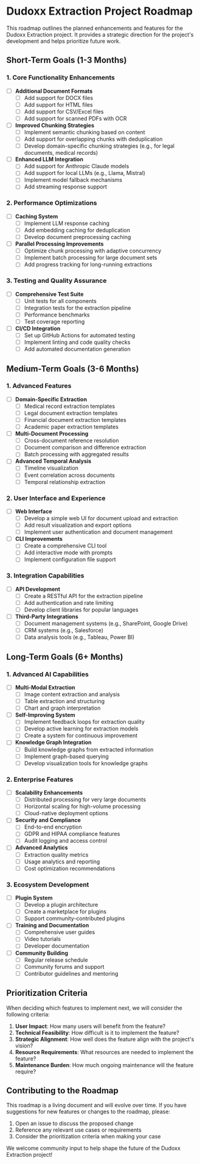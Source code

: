 # Dudoxx Extraction Project Roadmap

This roadmap outlines the planned enhancements and features for the Dudoxx Extraction project. It provides a strategic direction for the project's development and helps prioritize future work.

## Short-Term Goals (1-3 Months)

### 1. Core Functionality Enhancements

- [ ] **Additional Document Formats**
  - [ ] Add support for DOCX files
  - [ ] Add support for HTML files
  - [ ] Add support for CSV/Excel files
  - [ ] Add support for scanned PDFs with OCR

- [ ] **Improved Chunking Strategies**
  - [ ] Implement semantic chunking based on content
  - [ ] Add support for overlapping chunks with deduplication
  - [ ] Develop domain-specific chunking strategies (e.g., for legal documents, medical records)

- [ ] **Enhanced LLM Integration**
  - [ ] Add support for Anthropic Claude models
  - [ ] Add support for local LLMs (e.g., Llama, Mistral)
  - [ ] Implement model fallback mechanisms
  - [ ] Add streaming response support

### 2. Performance Optimizations

- [ ] **Caching System**
  - [ ] Implement LLM response caching
  - [ ] Add embedding caching for deduplication
  - [ ] Develop document preprocessing caching

- [ ] **Parallel Processing Improvements**
  - [ ] Optimize chunk processing with adaptive concurrency
  - [ ] Implement batch processing for large document sets
  - [ ] Add progress tracking for long-running extractions

### 3. Testing and Quality Assurance

- [ ] **Comprehensive Test Suite**
  - [ ] Unit tests for all components
  - [ ] Integration tests for the extraction pipeline
  - [ ] Performance benchmarks
  - [ ] Test coverage reporting

- [ ] **CI/CD Integration**
  - [ ] Set up GitHub Actions for automated testing
  - [ ] Implement linting and code quality checks
  - [ ] Add automated documentation generation

## Medium-Term Goals (3-6 Months)

### 1. Advanced Features

- [ ] **Domain-Specific Extraction**
  - [ ] Medical record extraction templates
  - [ ] Legal document extraction templates
  - [ ] Financial document extraction templates
  - [ ] Academic paper extraction templates

- [ ] **Multi-Document Processing**
  - [ ] Cross-document reference resolution
  - [ ] Document comparison and difference extraction
  - [ ] Batch processing with aggregated results

- [ ] **Advanced Temporal Analysis**
  - [ ] Timeline visualization
  - [ ] Event correlation across documents
  - [ ] Temporal relationship extraction

### 2. User Interface and Experience

- [ ] **Web Interface**
  - [ ] Develop a simple web UI for document upload and extraction
  - [ ] Add result visualization and export options
  - [ ] Implement user authentication and document management

- [ ] **CLI Improvements**
  - [ ] Create a comprehensive CLI tool
  - [ ] Add interactive mode with prompts
  - [ ] Implement configuration file support

### 3. Integration Capabilities

- [ ] **API Development**
  - [ ] Create a RESTful API for the extraction pipeline
  - [ ] Add authentication and rate limiting
  - [ ] Develop client libraries for popular languages

- [ ] **Third-Party Integrations**
  - [ ] Document management systems (e.g., SharePoint, Google Drive)
  - [ ] CRM systems (e.g., Salesforce)
  - [ ] Data analysis tools (e.g., Tableau, Power BI)

## Long-Term Goals (6+ Months)

### 1. Advanced AI Capabilities

- [ ] **Multi-Modal Extraction**
  - [ ] Image content extraction and analysis
  - [ ] Table extraction and structuring
  - [ ] Chart and graph interpretation

- [ ] **Self-Improving System**
  - [ ] Implement feedback loops for extraction quality
  - [ ] Develop active learning for extraction models
  - [ ] Create a system for continuous improvement

- [ ] **Knowledge Graph Integration**
  - [ ] Build knowledge graphs from extracted information
  - [ ] Implement graph-based querying
  - [ ] Develop visualization tools for knowledge graphs

### 2. Enterprise Features

- [ ] **Scalability Enhancements**
  - [ ] Distributed processing for very large documents
  - [ ] Horizontal scaling for high-volume processing
  - [ ] Cloud-native deployment options

- [ ] **Security and Compliance**
  - [ ] End-to-end encryption
  - [ ] GDPR and HIPAA compliance features
  - [ ] Audit logging and access control

- [ ] **Advanced Analytics**
  - [ ] Extraction quality metrics
  - [ ] Usage analytics and reporting
  - [ ] Cost optimization recommendations

### 3. Ecosystem Development

- [ ] **Plugin System**
  - [ ] Develop a plugin architecture
  - [ ] Create a marketplace for plugins
  - [ ] Support community-contributed plugins

- [ ] **Training and Documentation**
  - [ ] Comprehensive user guides
  - [ ] Video tutorials
  - [ ] Developer documentation

- [ ] **Community Building**
  - [ ] Regular release schedule
  - [ ] Community forums and support
  - [ ] Contributor guidelines and mentoring

## Prioritization Criteria

When deciding which features to implement next, we will consider the following criteria:

1. **User Impact**: How many users will benefit from the feature?
2. **Technical Feasibility**: How difficult is it to implement the feature?
3. **Strategic Alignment**: How well does the feature align with the project's vision?
4. **Resource Requirements**: What resources are needed to implement the feature?
5. **Maintenance Burden**: How much ongoing maintenance will the feature require?

## Contributing to the Roadmap

This roadmap is a living document and will evolve over time. If you have suggestions for new features or changes to the roadmap, please:

1. Open an issue to discuss the proposed change
2. Reference any relevant use cases or requirements
3. Consider the prioritization criteria when making your case

We welcome community input to help shape the future of the Dudoxx Extraction project!
